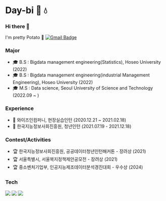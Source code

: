 <!--
**Day-bi/Day-bi** is a ✨ _special_ ✨ repository because its `README.md` (this file) appears on your GitHub profile.

Here are some ideas to get you started:

- 🔭 I’m currently working on ...
- 🌱 I’m currently learning ...
- 👯 I’m looking to collaborate on ...
- 🤔 I’m looking for help with ...
- 💬 Ask me about ...
- 📫 How to reach me: ...
- 😄 Pronouns: ...
- ⚡ Fun fact: ...
### Experience

- 🌍 한국데이터산업진흥원 데이터청년캠퍼스 활동 (2021.06~2021.08)
- 🌍 데이터마케팅코리아, 데이터컨설팅팀 인턴 (2021.09~2021.12)
- 🔥 Naver boostcourse 1th, AI Basic (2022.01~2022.02)
- 🌍 빅데이터 연합동아리 BOAZ 20th, 데이터분석 부분 활동 (2023.01~2024.01)

-->




# Day-bi 🌱 💧

### Hi there 👋
I'm pretty Potato 🥔
[![Gmail Badge](https://img.shields.io/badge/Gmail-D14836?style=flat&logo=Gmail&logoColor=white)](mailto:nuripeace99@gmail.com) 

### Major

- 🎓 B.S : Bigdata management engineering(Statistics), Hoseo University (2022)
- 🎓 B.S : Bigdata management engineering(industrial Management Engineering), Hoseo University (2022)
- 🎓 M.S : Data science, Seoul University of Science and Technology (2022.09 ~ )

### Experience
- 💎 와이즈인컴퍼니, 현장실습인턴 (2020.12.21 ~ 2021.02.18)
- 💎 한국지능정보사회진흥원, 청년인턴 (2021.07.19 - 2021.12.18)

### Contest/Activities
- 🏆 한국지능정보사회진흥원, 공공데이터청년인턴해커톤 - 장려상 (2021)
- 🏆 서울특별시, 서울복지정책제안공모전 - 장려상 (2021)
- 🏆 중소벤처기업부, 인공지능제조데이터분석경진대회 - 우수상 (2024)

### Tech

<img src="https://img.shields.io/badge/Python-3776AB?style=flate&logo=python&logoColor=white"/> <img src="https://img.shields.io/badge/R studio-75AADB?style=flate&logo=rstudio&logoColor=white"/> <img src="https://img.shields.io/badge/Jupyter-F37626?style=flate&logo=jupyter&logoColor=white"/> <br/>
